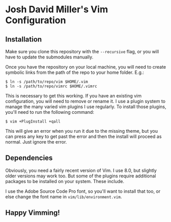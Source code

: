 # Josh David Miller's Vim Configuration

## Installation

Make sure you clone this repository with the `--recursive` flag, or you will have to update the
submodules manually.

Once you have the repository on your local machine, you will need to create symbolic links from the
path of the repo to your home folder. E.g.:

```
$ ln -s /path/to/repo/vim $HOME/.vim
$ ln -s /path/to/repo/vimrc $HOME/.vimrc
```

This is necessary to get this working. If you have an existing vim configuration, you will need to
remove or rename it. I use a plugin system to manage the many varied vim plugins I use regularly. To
install those plugins, you'll need to run the following command:

```
$ vim +PlugInstall +qall
```

This will give an error when you run it due to the missing theme, but you can press any key to get
past the error and then the install will proceed as normal. Just ignore the error.

## Dependencies

Obviously, you need a fairly recent version of Vim. I use 8.0, but slightly older versions may work
too. But some of the plugins require additional packages to be installed on your system. These
include.

I use the Adobe Source Code Pro font, so you'll want to install that too, or else change the font
name in `vim/lib/environment.vim`.

## Happy Vimming!

